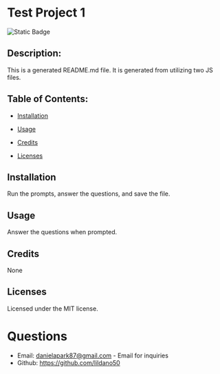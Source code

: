 
  # Test Project 1
  ![Static Badge](https://img.shields.io/badge/MIT-blue)

  ## Description:
  This is a generated README.md file. It is generated from utilizing two JS files.

  ## Table of Contents:
  - [Installation](#installation)

  - [Usage](#usage)

  - [Credits](#credits)

  - [Licenses](#licenses)


  ## Installation
  Run the prompts, answer the questions, and save the file.

  ## Usage
  Answer the questions when prompted.

  ## Credits
  None

  ## Licenses
  Licensed under the MIT license.

  # Questions
  - Email: danielapark87@gmail.com - Email for inquiries
  - Github: https://github.com/lildano50
